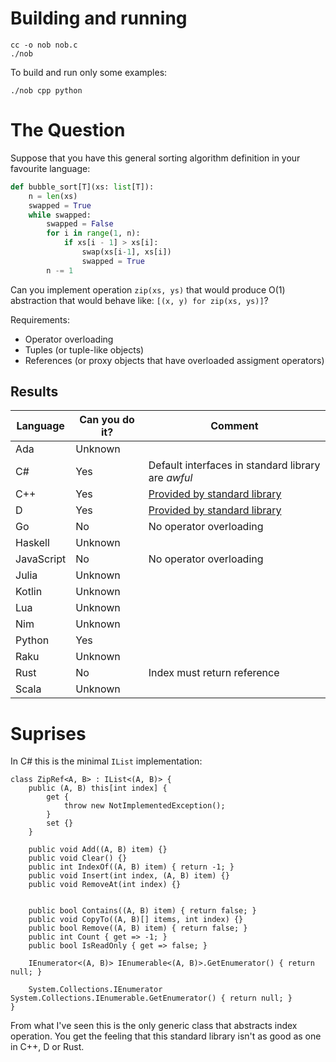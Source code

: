 # Building and running

```
cc -o nob nob.c
./nob
```

To build and run only some examples:

```
./nob cpp python
```

# The Question

Suppose that you have this general sorting algorithm definition in your favourite language:

```python
def bubble_sort[T](xs: list[T]):
    n = len(xs)
    swapped = True
    while swapped:
        swapped = False
        for i in range(1, n):
            if xs[i - 1] > xs[i]:
                swap(xs[i-1], xs[i])
                swapped = True
        n -= 1
```

Can you implement operation `zip(xs, ys)` that would produce O(1) abstraction that would behave like: `[(x, y) for zip(xs, ys)]`?

Requirements:

- Operator overloading
- Tuples (or tuple-like objects)
- References (or proxy objects that have overloaded assigment operators)

## Results

| Language   | Can you do it? | Comment  |
|------------|----------------|-----------|
| Ada        | Unknown        | |
| C#         | Yes            | Default interfaces in standard library are _awful_ |
| C++        | Yes            | [Provided by standard library](https://en.cppreference.com/w/cpp/ranges/zip_view.html) |
| D          | Yes            | [Provided by standard library](https://dlang.org/library/std/range/zip.html) |
| Go         | No             | No operator overloading     |
| Haskell    | Unknown        | |
| JavaScript | No             | No operator overloading     |
| Julia      | Unknown        | |
| Kotlin     | Unknown        | |
| Lua        | Unknown        | |
| Nim        | Unknown        | |
| Python     | Yes            | |
| Raku       | Unknown        | |
| Rust       | No             | Index must return reference |
| Scala      | Unknown        | |


# Suprises

In C# this is the minimal `IList` implementation:

```
class ZipRef<A, B> : IList<(A, B)> {
	public (A, B) this[int index] {
		get {
			throw new NotImplementedException();
		}
		set {}
	}

	public void Add((A, B) item) {}
	public void Clear() {}
	public int IndexOf((A, B) item) { return -1; }
	public void Insert(int index, (A, B) item) {}
	public void RemoveAt(int index) {}


	public bool Contains((A, B) item) { return false; }
	public void CopyTo((A, B)[] items, int index) {}
	public bool Remove((A, B) item) { return false; }
	public int Count { get => -1; }
	public bool IsReadOnly { get => false; }

	IEnumerator<(A, B)> IEnumerable<(A, B)>.GetEnumerator() { return null; }

	System.Collections.IEnumerator System.Collections.IEnumerable.GetEnumerator() { return null; }
}
```

From what I've seen this is the only generic class that abstracts index operation.
You get the feeling that this standard library isn't as good as one in C++, D or Rust.
